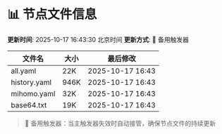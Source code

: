 # 📊 节点文件信息

**更新时间**: 2025-10-17 16:43:30 北京时间
**更新方式**: 🔄 备用触发器

| 文件名 | 大小 | 最后修改 |
|--------|------|----------|
| all.yaml | 22K | 2025-10-17 16:43 |
| history.yaml | 946K | 2025-10-17 16:43 |
| mihomo.yaml | 32K | 2025-10-17 16:43 |
| base64.txt | 19K | 2025-10-17 16:43 |

> 🔄 备用触发器：当主触发器失效时自动接管，确保节点文件的持续更新
